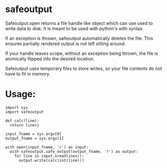 # safeoutput

Safeoutput.open returns a file handle like object which can use used to write data to disk.
It is meant to be used with python's with syntax. 

If an exception is thrown, safeoutput automatically deletes the file. This ensures partially rendered output is not left sitting around. 

If your handle leaves scope, without an exception being thrown, the file is atomically flipped into the desired location.

Safeoutput uses temporary files to store writes, so your file contents do not have to fit in memory.

# Usage:

```
import sys
import safeoutput

def calc(line):
  return line+1
  
input_fname = sys.argv[0]
output_fname = sys.argv[1]

with open(input_fname, 'r') as input:
  with safeoutput.safe_output(output_fname, 'r') as output:
    for line in input.xreadlines():
      output.write(calc(int(line)))
```
